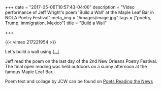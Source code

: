 +++
date = "2017-05-06T10:57:43-04:00"
description = "Video performance of Jeff Wright's poem 'Build a Wall' at the Maple Leaf Bar in NOLA Poetry Festival"
meta_img = "/images/image.jpg"
tags = ["poetry, Trump, immigration, Mexico"]
title = "Build a Wall"

+++

{{< vimeo 217221954 >}}

Let's build a wall using [[...]](http://www.poetsreadingthenews.com/2016/09/lets-build-a-wall/) 

Jeff read the poem on the last day of the 2nd New Orleans Poetry Festival. The final open reading was held outdoors on a sunny afternoon at the famous Maple Leaf Bar.

Poem text and collage by JCW can be found on [Poets Reading the News](http://www.poetsreadingthenews.com/2016/09/lets-build-a-wall/)

